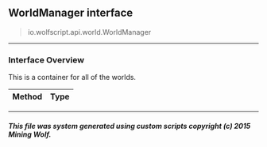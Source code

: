 ## WorldManager __interface__

>io.wolfscript.api.world.WorldManager

---

### Interface Overview

This is a container for all of the worlds.

Method | Type   
--- | :--- 



---



##### This file was system generated using custom scripts copyright (c) 2015 Mining Wolf.
	


